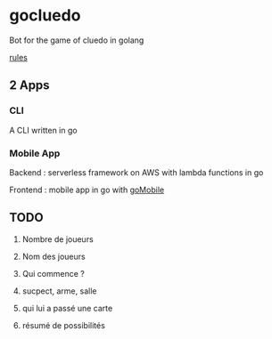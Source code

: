 # gocluedo

Bot for the game of cluedo in golang

[rules](https://www.thesprucecrafts.com/how-to-play-clue-cluedo-411240)

## 2 Apps

### CLI

A CLI written in go

### Mobile App

Backend : serverless framework on AWS with lambda functions in go

Frontend : mobile app in go with [goMobile](https://github.com/golang/go/wiki/Mobile)

## TODO

1. Nombre de joueurs

1. Nom des joueurs

1. Qui commence ?

1. sucpect, arme, salle

1. qui lui a passé une carte

1. résumé de possibilités
